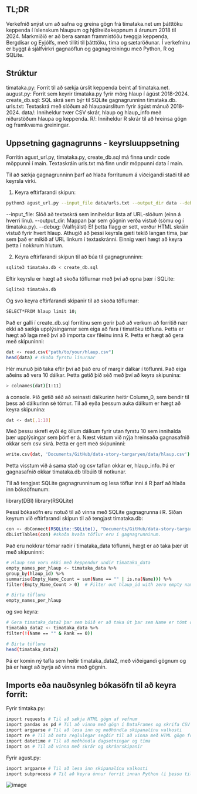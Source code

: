 
## TL;DR

Verkefnið snýst um að safna og greina gögn frá tímataka.net um þátttöku keppenda í íslenskum hlaupum og hjólreiðakeppnum á árunum 2018 til 2024. Markmiðið er að bera saman frammistöðu tveggja keppenda, Bergdísar og Eyjólfs, með tilliti til þátttöku, tíma og sætaröðunar. Í verkefninu er byggt á sjálfvirkri gagnaöflun og gagnagreiningu með Python, R og SQLite.

## Strúktur
timataka.py: Forrit til að sækja úrslit keppenda beint af tímataka.net.
august.py: Forrit sem keyrir timataka.py fyrir mörg hlaup í ágúst 2018-2024.
create_db.sql: SQL skrá sem býr til SQLite gagnagrunninn timataka.db.
urls.txt: Textaskrá með slóðum að hlaupaúrslitum fyrir ágúst mánuð 2018-2024.
data/: Inniheldur tvær CSV skrár, hlaup og hlaup_info með niðurstöðum hlaupa og keppenda.
R/: Inniheldur R skrár til að hreinsa gögn og framkvæma greiningar.


## Uppsetning gagnagrunns - keyrsluuppsetning 

Forritin agust_url.py, timataka.py, create_db.sql má finna undir code möppunni í main. 
Textaskráin urls.txt má finn undir möppunni data í main. 

Til að sækja gagnagrunninn þarf að hlaða forritunum á viðeigandi staði til að keyrsla virki. 

1.	Keyra eftirfarandi skipun:

   ```bash
python3 agust_url.py --input_file data/urls.txt --output_dir data --debug
```

--input_file: Slóð að textaskrá sem inniheldur lista af URL-slóðum (einn á hverri línu).
--output_dir: Mappan þar sem gögnin verða vistuð (sömu og í timataka.py).
--debug: (Valfrjálst) Ef þetta flagg er sett, verður HTML skráin vistuð fyrir hvert hlaup.
Athugið að þessi keyrsla gæti tekið langan tíma, þar sem það er mikið af URL linkum í textaskránni. Einnig væri hægt að keyra þetta í nokkrum hlutum. 

2.	Keyra eftirfarandi skipun til að búa til gagnagrunninn:

   ```bash
sqlite3 timataka.db < create_db.sql
```
Eftir keyrslu er hægt að skoða töflurnar með því að opna þær í SQLite: 

   ```bash
Sqlite3 timataka.db
```

Og svo keyra eftirfarandi skipanir til að skoða töflurnar:

   ```bash
SELECT*FROM hlaup limit 10; 
```

Það er galli í create_db.sql forritinu sem gerir það að verkum að forritið nær ekki að sækja upplýsingarnar sem eiga að fara í timatöku töfluna. Þetta er hægt að laga með því að importa csv fileinu inná R. Þetta er hægt að gera með skipuninni: 

   ```bash
dat <- read.csv("path/to/your/hlaup.csv") 
head(data) # skoða fyrstu línurnar
```

Hér munuð þið taka eftir því að það eru of margir dálkar í töflunni. Það eiga aðeins að vera 10 dálkar. Þetta getið þið séð með því að keyra skipunina:

   ```bash
> colnames(dat)[1:11]
```
á console. 
Þið getið séð að seinasti dálkurinn heitir Column_0, sem bendir til þess að dálkurinn sé tómur. 
Til að eyða þessum auka dálkum er hægt að keyra skipunina: 

   ```bash
dat <- dat[,1:10]
```
Með þessu skrefi eyði ég öllum dálkum fyrir utan fyrstu 10 sem innihalda þær upplýsingar sem þörf er á. 
Næst vistum við nýja hreinsaða gagnasafnið okkar sem csv skrá. Þetta er gert með skipuninni: 

   ```bash
write.csv(dat, 'Documents/GitHub/data-story-targaryen/data/hlaup.csv')
```
Þetta visstum við á sama stað og csv taflan okkar er, hlaup_info.
Þá er gagnasafnið okkar timataka.db tilbúið til notkunar. 

Til að tengjast SQLite gagnagrunninum og lesa töflur inni á R þarf að hlaða inn bóksöfnunum: 

library(DBI) 
library(RSQLite)

Þessi bókasöfn eru notuð til að vinna með SQLite gagnagrunna í R. 
Síðan keyrum við eftirfarandi skipun til að tengjast timataka.db: 

   ```bash
con <- dbConnect(RSQLite::SQLite(), "Documents/GitHub/data-story-targaryen/data/timataka.db")
dbListTables(con) #skoða hvaða töflur eru í gagnagrunninum. 
```
Það eru nokkrar tómar raðir í timataka_data töflunni, hægt er að taka þær út með skipuninni: 

   ```bash
# Hlaup sem voru ekki með keppendur undir timataka_data
empty_names_per_hlaup <- timataka_data %>%
  group_by(hlaup_id) %>%
  summarise(Empty_Name_Count = sum(Name == "" | is.na(Name))) %>%
  filter(Empty_Name_Count > 0)  # Filter out hlaup_id with zero empty names

# Birta töfluna
empty_names_per_hlaup
```
og svo keyra:

   ```bash
# Gera timataka_data2 þar sem búið er að taka út þar sem Name er tómt og Rank er 0 líka. 
timataka_data2 <- timataka_data %>%
  filter(!(Name == "" & Rank == 0))

# Birta töfluna
head(timataka_data2)
```

Þá er komin ný tafla sem heitir timataka_data2, með viðeigandi gögnum og þá er hægt að byrja að vinna með gögnin. 

## Imports eða nauðsynleg bókasöfn til að keyra forrit:

Fyrir timtaka.py: 

   ```bash
import requests # Til að sækja HTML gögn af vefnum 
import pandas as pd # Til að vinna með gögn í DataFrames og skrifa CSV skrár 
import argparse # Til að lesa inn og meðhöndla skipanalínu valkosti
import re # Til að nota reglulegar segðir til að vinna með HTML gögn from datetime
import datetime # Til að meðhöndla dagsetningar og tíma
 import os # Til að vinna með skrár og skráarskipanir
```

Fyrir agust.py: 

   ```bash
import argparse # Til að lesa inn skipanalínu valkosti 
import subprocess # Til að keyra önnur forrit innan Python (í þessu tilfelli 'tímataka.py')
```















![image](https://github.com/user-attachments/assets/63a80296-b5c3-4dd3-8468-54a4e7101ea0)





